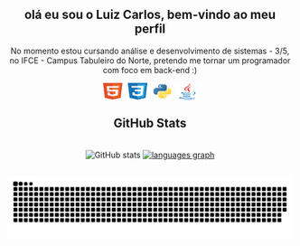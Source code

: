 <div style="text-align: center;" align="center">
  
 <h2>olá eu sou o Luiz Carlos, bem-vindo ao meu perfil</h2>

No momento estou cursando análise e desenvolvimento de sistemas - 3/5, no IFCE - Campus Tabuleiro do Norte, pretendo me tornar um programador com foco em back-end :)
  
  <img align="center" alt="Rafa-HTML" height="30" width="40" src="https://raw.githubusercontent.com/devicons/devicon/master/icons/html5/html5-original.svg">
  <img align="center" alt="Rafa-CSS" height="30" width="40" src="https://raw.githubusercontent.com/devicons/devicon/master/icons/css3/css3-original.svg">
  <img align="center" alt="Rafa-Python" height="30" width="40" src="https://raw.githubusercontent.com/devicons/devicon/master/icons/python/python-original.svg">
  <img align="center" height="30" width="40" src="https://raw.githubusercontent.com/devicons/devicon/master/icons/java/java-original.svg">
</div>
  
  ##

  <div style="text-align: center;" align="center">
  <h2> GitHub Stats </h2>
  <br>
  <img src="https://github-readme-stats-git-masterrstaa-rickstaa.vercel.app/api?username=luiz5644&hide_title=true&show_icons=true&include_all_commits=false&count_private=true&line_height=25&hide=issues&bg_color=000&title_color=FF00F6&text_color=FFF&border_radius=3&border_color=36123c&icon_color=FF00F6&theme=jolly" alt="GitHub stats">

  <a href="https://github.com/luiz5644/github-readme-stats">
<!--     <img src="https://github-readme-stats-git-masterrstaa-rickstaa.vercel.app/api/top-langs/?username=luiz5644&line_height=10&card_width=290&layout=compact&hide_title=false&count_private=true&langs_count=4&show_icons=true&title_color=FF00F6&hide=html,css&bg_color=000&text_color=8B8B8B&border_radius=3&border_color=561760&count_private=true" alt="Most Used Languages"> -->
    
<img src="https://github-readme-stats.vercel.app/api/top-langs?username=luiz5644&locale=en&hide_title=false&title_color=FF00F6&layout=compact&card_width=320&langs_count=5&bg_color=000&text_color=8B8B8B&hide_border=false&border_color=561760" height="140" alt="languages graph"  />
  </a>
  
  ##
  
<picture align="center">
  <source media="(prefers-color-scheme: dark)" srcset="https://raw.githubusercontent.com/mari4souza/mari4souza/output/github-contribution-grid-snake-dark.svg">
  <source media="(prefers-color-scheme: light)" srcset="https://raw.githubusercontent.com/mari4souza/mari4souza/output/github-contribution-grid-snake-dark.svg">
  <img align="center" alt="github contribution grid snake animation" src="https://raw.githubusercontent.com/mari4souza/mari4souza/output/github-contribution-grid-snake.svg">
</picture>
